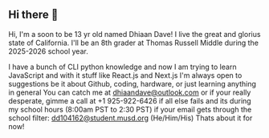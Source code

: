 ## Hi there 👋

<!--
**the-X-alien/the-X-alien** is a ✨ _special_ ✨ repository because its `README.md` (this file) appears on your GitHub profile.

Here are some ideas to get you started:

- 🔭 I’m currently working on ...
- 🌱 I’m currently learning ...
- 👯 I’m looking to collaborate on ...
- 🤔 I’m looking for help with ...
- 💬 Ask me about ...
- 📫 How to reach me: ...
- 😄 Pronouns: ...
- ⚡ Fun fact: ...
-->
Hi, I'm a soon to be 13 yr old named Dhiaan Dave! I live the great and glorius state of California. I'll be an 8th grader at Thomas Russell Middle during the 2025-2026 school year.

I have a bunch of CLI python knowledge and now I am trying to learn JavaScript and with it stuff like React.js and Next.js
I'm always open to suggestions be it about Github, coding, hardware, or just learning anything in general
You can catch me at dhiaandave@outlook.com or if your really desperate, gimme a call at +1 925-922-6426 if all else fails and its during my school hours (8:00am PST to 2:30 PST) if your email gets through the school filter: dd104162@student.musd.org
(He/Him/His)
Thats about it for now!
